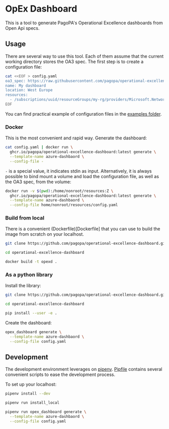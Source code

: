 # OpEx Dashboard

This is a tool to generate PagoPA's Operational Excellence dashboards from Open
Api specs.

## Usage

There are several way to use this tool. Each of them assume that the current
working directory stores the OA3 spec. The first step is to create a
configuration file:

```bash
cat <<EOF > config.yaml
oa3_spec: https://raw.githubusercontent.com/pagopa/operational-excellence-dashboard/main/test/data/io_backend.yaml
name: My dashboard
location: West Europe
resources:
  - /subscriptions/uuid/resourceGroups/my-rg/providers/Microsoft.Network/applicationGateways/my-gtw
EOF
```

You can find practical example of configuration files in the [examples
folder](examples).

### Docker

This is the most convenient and rapid way. Generate the dashboard:

```bash
cat config.yaml | docker run \
  ghcr.io/pagopa/operational-excellence-dashboard:latest generate \
  --template-name azure-dashbaord \
  --config-file -
```

`-` is a special value, it indicates stdin as input. Alternatively, it is always
possible to bind mount a volume and load the configuration file, as well as the
OA3 spec, from the volume:

```bash
docker run -v $(pwd):/home/nonroot/resources:Z \
  ghcr.io/pagopa/operational-excellence-dashboard:latest generate \
  --template-name azure-dashbaord \
  --config-file home/nonroot/resources/config.yaml
```

### Build from local

There is a convenient (Dockerfile)[Dockerfile] that you can use to build the
image from scratch on your localhost.

```bash
git clone https://github.com/pagopa/operational-excellence-dashboard.git
```

```bash
cd operational-excellence-dashboard
```

```bash
docker build -t opexd .
```

### As a python library

Install the library:

```bash
git clone https://github.com/pagopa/operational-excellence-dashboard.git
```

```bash
cd operational-excellence-dashboard
```

```bash
pip install --user -e .
```

Create the dashboard:

```bash
opex_dashboard generate \
  --template-name azure-dashbaord \
  --config-file config.yaml
```

## Development

The development environment leverages on
[pipenv](https://pipenv.pypa.io/en/latest/).
[Pipfile](Pipfile) contains several convenient scripts to ease the development
process.

To set up your localhost:

```bash
pipenv install --dev
```

```bash
pipenv run install_local
```

```bash
pipenv run opex_dashboard generate \
  --template-name azure-dashbaord \
  --config-file config.yaml
```
